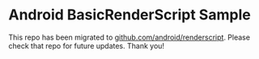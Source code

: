 
Android BasicRenderScript Sample
================================

This repo has been migrated to [github.com/android/renderscript][1]. Please check that repo for future updates. Thank you!

[1]: https://github.com/android/renderscript

